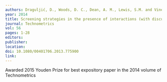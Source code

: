 ```yaml
---
authors: Draguljić, D., Woods, D. C., Dean, A. M., Lewis, S.M. and Vine, A. E. 
year: 2014 
title: Screening strategies in the presence of interactions (with discussion) 
journal: Technometrics 
vol: 56 
pages: 1-28 
editors: 
publisher: 
location: 
doi: 10.1080/00401706.2013.775900 
link: 
---
```

Awarded 2015 Youden Prize for best expository paper in the 2014 volume of Technometrics 
